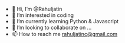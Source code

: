 - 👋 Hi, I’m @Rahuljatin
- 👀 I’m interested in coding
- 🌱 I’m currently learning Python & Javascript
- 💞️ I’m looking to collaborate on ...
- 📫 How to reach me rahuljatinc@gmail.com 

<!---
Rahuljatin/Rahuljatin is a ✨ special ✨ repository because its `README.md` (this file) appears on your GitHub profile.
You can click the Preview link to take a look at your changes.
--->

